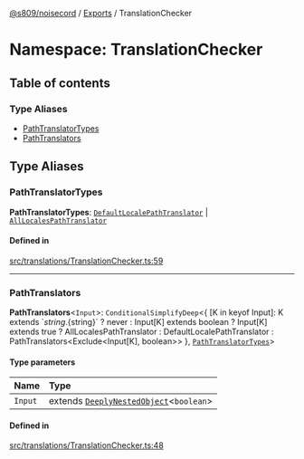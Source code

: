 [@s809/noisecord](../README.md) / [Exports](../modules.md) / TranslationChecker

# Namespace: TranslationChecker

## Table of contents

### Type Aliases

- [PathTranslatorTypes](TranslationChecker.md#pathtranslatortypes)
- [PathTranslators](TranslationChecker.md#pathtranslators)

## Type Aliases

### PathTranslatorTypes

 **PathTranslatorTypes**: [`DefaultLocalePathTranslator`](../classes/DefaultLocalePathTranslator.md) \| [`AllLocalesPathTranslator`](../classes/AllLocalesPathTranslator.md)

#### Defined in

[src/translations/TranslationChecker.ts:59](https://github.com/s809/noisecord/blob/master/src/translations/TranslationChecker.ts#L59)

___

### PathTranslators

 **PathTranslators**<`Input`\>: `ConditionalSimplifyDeep`<{ [K in keyof Input]: K extends \`${string}.${string}\` ? never : Input[K] extends boolean ? Input[K] extends true ? AllLocalesPathTranslator : DefaultLocalePathTranslator : PathTranslators<Exclude<Input[K], boolean\>\> }, [`PathTranslatorTypes`](TranslationChecker.md#pathtranslatortypes)\>

#### Type parameters

| Name | Type |
| :------ | :------ |
| `Input` | extends [`DeeplyNestedObject`](../modules.md#deeplynestedobject)<`boolean`\> |

#### Defined in

[src/translations/TranslationChecker.ts:48](https://github.com/s809/noisecord/blob/master/src/translations/TranslationChecker.ts#L48)
